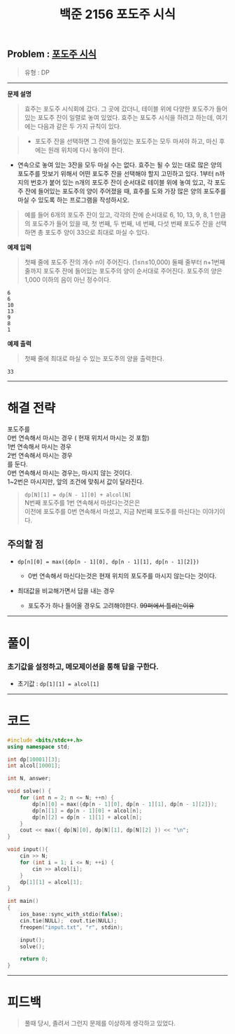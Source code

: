 ﻿---
title: 백준 2156 포도주 시식
#date: 2020-01-01-00:00
categories:
- PS

tags:
- baekjoon
- PS
- Problem Solve
- DP
---

## Problem : [포도주 시식](https://www.acmicpc.net/problem/2156)
> 유형 : DP

---


**문제 설명**

> 효주는 포도주 시식회에 갔다. 그 곳에 갔더니, 테이블 위에 다양한 포도주가 들어있는 포도주 잔이 일렬로 놓여 있었다. 효주는 포도주 시식을 하려고 하는데, 여기에는 다음과 같은 두 가지 규칙이 있다.

> * 포도주 잔을 선택하면 그 잔에 들어있는 포도주는 모두 마셔야 하고, 마신 후에는 원래 위치에 다시 놓아야 한다.
* 연속으로 놓여 있는 3잔을 모두 마실 수는 없다.
효주는 될 수 있는 대로 많은 양의 포도주를 맛보기 위해서 어떤 포도주 잔을 선택해야 할지 고민하고 있다. 1부터 n까지의 번호가 붙어 있는 n개의 포도주 잔이 순서대로 테이블 위에 놓여 있고, 각 포도주 잔에 들어있는 포도주의 양이 주어졌을 때, 효주를 도와 가장 많은 양의 포도주를 마실 수 있도록 하는 프로그램을 작성하시오. 

> 예를 들어 6개의 포도주 잔이 있고, 각각의 잔에 순서대로 6, 10, 13, 9, 8, 1 만큼의 포도주가 들어 있을 때, 첫 번째, 두 번째, 네 번째, 다섯 번째 포도주 잔을 선택하면 총 포도주 양이 33으로 최대로 마실 수 있다.


**예제 입력**

> 첫째 줄에 포도주 잔의 개수 n이 주어진다. (1≤n≤10,000) 둘째 줄부터 n+1번째 줄까지 포도주 잔에 들어있는 포도주의 양이 순서대로 주어진다. 포도주의 양은 1,000 이하의 음이 아닌 정수이다.

```
6
6
10
13
9
8
1
```

**예제 출력**

> 첫째 줄에 최대로 마실 수 있는 포도주의 양을 출력한다.

```
33
```

---


# 해결 전략

> 
포도주를   
0번 연속해서 마시는 경우 ( 현재 위치서 마시는 것 포함)  
1번 연속해서 마시는 경우  
2번 연속해서 마시는 경우  
를 둔다.  
0번 연속해서 마시는 경우는, 마시지 않는 것이다.  
1~2번은 마시지만, 앞의 조건에 맞춰서 값이 달라진다.  

> `dp[N][1] = dp[N - 1][0] + alcol[N]`  
N번째 포도주를 1번 연속해서 마셨다는것은은  
이전에 포도주를 0번 연속해서 마셨고, 지금 N번쨰 포도주를 마신다는 이야기이다.  





## 주의할 점

* `dp[n][0] = max({dp[n - 1][0], dp[n - 1][1], dp[n - 1][2]})`  
	* 0번 연속해서 마신다는것은 현재 위치의 포도주를 마시지 않는다는 것이다.

* 최대값을 비교해가면서 답을 내는 경우
	* 포도주가 하나 들어올 경우도 고려해야한다. ~~99퍼에서 틀리는이유~~

---


# 풀이

### 초기값을 설정하고, 메모제이션을 통해 답을 구한다.

* 초기값 : `dp[1][1] = alcol[1]`

---

# 코드

```c++
#include <bits/stdc++.h>
using namespace std;

int dp[10001][3];
int alcol[10001];

int N, answer;

void solve() {
    for (int n = 2; n <= N; ++n) {
        dp[n][0] = max({dp[n - 1][0], dp[n - 1][1], dp[n - 1][2]});
        dp[n][1] = dp[n - 1][0] + alcol[n];
        dp[n][2] = dp[n - 1][1] + alcol[n];
    }
    cout << max({ dp[N][0], dp[N][1], dp[N][2] }) << "\n";
}

void input(){
    cin >> N;
    for (int i = 1; i <= N; ++i) {
        cin >> alcol[i];
    }
    dp[1][1] = alcol[1];
}

int main()
{
    ios_base::sync_with_stdio(false);
    cin.tie(NULL);  cout.tie(NULL);
    freopen("input.txt", "r", stdin);

    input();
    solve();

    return 0;
}
```


---


# 피드백


> 풀때 당시, 졸려서 그런지 문제를 이상하게 생각하고 있었다.